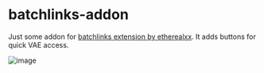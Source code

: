 # batchlinks-addon
Just some addon for [batchlinks extension by etherealxx](https://github.com/etherealxx/batchlinks-webui). It adds buttons for quick VAE access. 

![image](https://github.com/NoCrypt/batchlinks-addon/assets/57245077/4754a260-1068-4200-a2b5-a37d2f9c7368)
